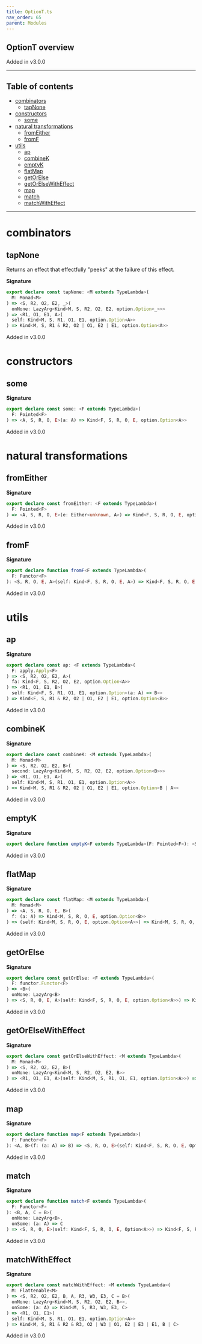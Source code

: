 ```yaml
---
title: OptionT.ts
nav_order: 65
parent: Modules
---
```


## OptionT overview

Added in v3.0.0

---

<h2 class="text-delta">Table of contents</h2>

- [combinators](#combinators)
  - [tapNone](#tapnone)
- [constructors](#constructors)
  - [some](#some)
- [natural transformations](#natural-transformations)
  - [fromEither](#fromeither)
  - [fromF](#fromf)
- [utils](#utils)
  - [ap](#ap)
  - [combineK](#combinek)
  - [emptyK](#emptyk)
  - [flatMap](#flatmap)
  - [getOrElse](#getorelse)
  - [getOrElseWithEffect](#getorelsewitheffect)
  - [map](#map)
  - [match](#match)
  - [matchWithEffect](#matchwitheffect)

---

# combinators

## tapNone

Returns an effect that effectfully "peeks" at the failure of this effect.

**Signature**

```ts
export declare const tapNone: <M extends TypeLambda>(
  M: Monad<M>
) => <S, R2, O2, E2, _>(
  onNone: LazyArg<Kind<M, S, R2, O2, E2, option.Option<_>>>
) => <R1, O1, E1, A>(
  self: Kind<M, S, R1, O1, E1, option.Option<A>>
) => Kind<M, S, R1 & R2, O2 | O1, E2 | E1, option.Option<A>>
```

Added in v3.0.0

# constructors

## some

**Signature**

```ts
export declare const some: <F extends TypeLambda>(
  F: Pointed<F>
) => <A, S, R, O, E>(a: A) => Kind<F, S, R, O, E, option.Option<A>>
```

Added in v3.0.0

# natural transformations

## fromEither

**Signature**

```ts
export declare const fromEither: <F extends TypeLambda>(
  F: Pointed<F>
) => <A, S, R, O, E>(e: Either<unknown, A>) => Kind<F, S, R, O, E, option.Option<A>>
```

Added in v3.0.0

## fromF

**Signature**

```ts
export declare function fromF<F extends TypeLambda>(
  F: Functor<F>
): <S, R, O, E, A>(self: Kind<F, S, R, O, E, A>) => Kind<F, S, R, O, E, Option<A>>
```

Added in v3.0.0

# utils

## ap

**Signature**

```ts
export declare const ap: <F extends TypeLambda>(
  F: apply.Apply<F>
) => <S, R2, O2, E2, A>(
  fa: Kind<F, S, R2, O2, E2, option.Option<A>>
) => <R1, O1, E1, B>(
  self: Kind<F, S, R1, O1, E1, option.Option<(a: A) => B>>
) => Kind<F, S, R1 & R2, O2 | O1, E2 | E1, option.Option<B>>
```

Added in v3.0.0

## combineK

**Signature**

```ts
export declare const combineK: <M extends TypeLambda>(
  M: Monad<M>
) => <S, R2, O2, E2, B>(
  second: LazyArg<Kind<M, S, R2, O2, E2, option.Option<B>>>
) => <R1, O1, E1, A>(
  self: Kind<M, S, R1, O1, E1, option.Option<A>>
) => Kind<M, S, R1 & R2, O2 | O1, E2 | E1, option.Option<B | A>>
```

Added in v3.0.0

## emptyK

**Signature**

```ts
export declare function emptyK<F extends TypeLambda>(F: Pointed<F>): <S, R, O, E, A>() => Kind<F, S, R, O, E, Option<A>>
```

Added in v3.0.0

## flatMap

**Signature**

```ts
export declare const flatMap: <M extends TypeLambda>(
  M: Monad<M>
) => <A, S, R, O, E, B>(
  f: (a: A) => Kind<M, S, R, O, E, option.Option<B>>
) => (self: Kind<M, S, R, O, E, option.Option<A>>) => Kind<M, S, R, O, E, option.Option<B>>
```

Added in v3.0.0

## getOrElse

**Signature**

```ts
export declare const getOrElse: <F extends TypeLambda>(
  F: functor.Functor<F>
) => <B>(
  onNone: LazyArg<B>
) => <S, R, O, E, A>(self: Kind<F, S, R, O, E, option.Option<A>>) => Kind<F, S, R, O, E, B | A>
```

Added in v3.0.0

## getOrElseWithEffect

**Signature**

```ts
export declare const getOrElseWithEffect: <M extends TypeLambda>(
  M: Monad<M>
) => <S, R2, O2, E2, B>(
  onNone: LazyArg<Kind<M, S, R2, O2, E2, B>>
) => <R1, O1, E1, A>(self: Kind<M, S, R1, O1, E1, option.Option<A>>) => Kind<M, S, R1 & R2, O2 | O1, E2 | E1, B | A>
```

Added in v3.0.0

## map

**Signature**

```ts
export declare function map<F extends TypeLambda>(
  F: Functor<F>
): <A, B>(f: (a: A) => B) => <S, R, O, E>(self: Kind<F, S, R, O, E, Option<A>>) => Kind<F, S, R, O, E, Option<B>>
```

Added in v3.0.0

## match

**Signature**

```ts
export declare function match<F extends TypeLambda>(
  F: Functor<F>
): <B, A, C = B>(
  onNone: LazyArg<B>,
  onSome: (a: A) => C
) => <S, R, O, E>(self: Kind<F, S, R, O, E, Option<A>>) => Kind<F, S, R, O, E, B | C>
```

Added in v3.0.0

## matchWithEffect

**Signature**

```ts
export declare const matchWithEffect: <M extends TypeLambda>(
  M: Flattenable<M>
) => <S, R2, O2, E2, B, A, R3, W3, E3, C = B>(
  onNone: LazyArg<Kind<M, S, R2, O2, E2, B>>,
  onSome: (a: A) => Kind<M, S, R3, W3, E3, C>
) => <R1, O1, E1>(
  self: Kind<M, S, R1, O1, E1, option.Option<A>>
) => Kind<M, S, R1 & R2 & R3, O2 | W3 | O1, E2 | E3 | E1, B | C>
```

Added in v3.0.0
